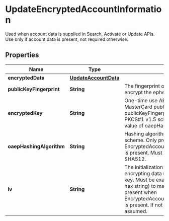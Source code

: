 

# UpdateEncryptedAccountInformation

Used when account data is supplied in Search, Activate or Update APIs. Use only if account data is present, not required otherwise.

## Properties

| Name | Type | Description | Notes |
|------------ | ------------- | ------------- | -------------|
|**encryptedData** | [**UpdateAccountData**](UpdateAccountData.md) |  |  |
|**publicKeyFingerprint** | **String** | The fingerprint of the public key used to encrypt the ephemeral AES key.  |  |
|**encryptedKey** | **String** | One-time use AES key encrypted by the MasterCard public key (as identified by publicKeyFingerprint) using the OAEP or PKCS#1 v1.5 scheme (depending on the value of oaepHashingAlgorithm.  |  |
|**oaepHashingAlgorithm** | **String** | Hashing algorithm used with the OAEP scheme. Only present when EncryptedAccountInformation.EncryptedData is present. Must be either:   * SHA256   * SHA512.  |  |
|**iv** | **String** | The initialization vector used when encrypting data using the one-time use AES key. Must be exactly 16 bytes (32 character hex string) to match the block size. Only present when EncryptedAccountInformation.EncryptedData is present. If not present, an IV of zero is assumed.  |  |



